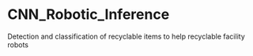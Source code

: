 # CNN_Robotic_Inference
Detection and classification of recyclable items to help recyclable facility robots
